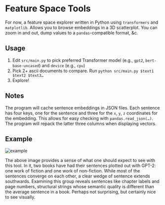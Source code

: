 # Feature Space Tools
For now, a feature space explorer written in Python using `transformers` and `matplotlib`. Allows you to browse embeddings in a 3D scatterplot. You can zoom in and out, dump values to a `pandas`-compatible format, &c.

## Usage
1. Edit `src/main.py` to pick preferred Transformer model (e.g., `gpt2`, `bert-base-uncased`) and `device` (e.g., `cpu`)
2. Pick 2+ ascii documents to compare. Run `python src/main.py $text1 $text2 $text3…`
3. Explore!

## Notes
The program will cache sentence embeddings in JSON files. Each sentence has four keys, one for the sentence and three for the `x`, `y`, `z` coordinates for the embedding. This allows for easy checking with `pandas.read_json(…)`. The program will repack the latter three columns when displaying vectors.

## Example
![example](https://git.sr.ht/~srhm/feature-space-tools/blob/master/example.png)

The above image provides a sense of what one should expect to see with this tool. In it, two books have had their sentences plotted out with GPT-2: one work of fiction and one work of non-fiction. While most of the sentences converge on each other, a clear wedge of sentence extends southwards. Examining this group reveals sentences like chapter labels and page numbers, structural strings whose semantic quality is different than the average sentence in a book. Perhaps not surprising, but certainly nice to see visually.
